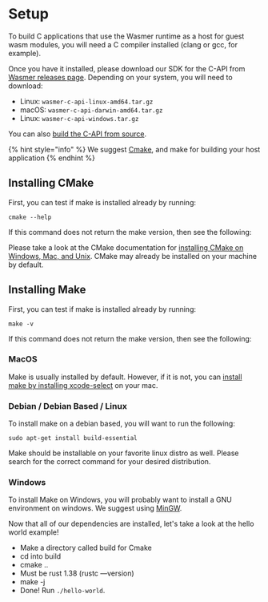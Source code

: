# Setup

To build C applications that use the Wasmer runtime as a host for guest wasm modules, you will need a C compiler installed \(clang or gcc, for example\).

Once you have it installed, please download our SDK for the C-API from [Wasmer releases page](https://github.com/wasmerio/wasmer/releases). Depending on your system, you will need to download:

* Linux: `wasmer-c-api-linux-amd64.tar.gz` 
* macOS: `wasmer-c-api-darwin-amd64.tar.gz` 
* Linux: `wasmer-c-api-windows.tar.gz` 

You can also [build the C-API from source](../../ecosystem/cli/building-from-source/#building-the-c-api-from-source).

{% hint style="info" %}
We suggest [Cmake](https://cmake.org/), and make for building your host application
{% endhint %}

## Installing CMake

First, you can test if make is installed already by running:

```text
cmake --help
```

If this command does not return the make version, then see the following:

Please take a look at the CMake documentation for [installing CMake on Windows, Mac, and Unix](https://cmake.org/install/). CMake may already be installed on your machine by default.

## Installing Make

First, you can test if make is installed already by running:

```text
make -v
```

If this command does not return the make version, then see the following:

### MacOS

Make is usually installed by default. However, if it is not, you can [install make by installing xcode-select](http://osxdaily.com/2014/02/12/install-command-line-tools-mac-os-x/) on your mac.

### Debian / Debian Based / Linux

To install make on a debian based, you will want to run the following:

```text
sudo apt-get install build-essential
```

Make should be installable on your favorite linux distro as well. Please search for the correct command for your desired distribution.

### Windows

To install Make on Windows, you will probably want to install a GNU environment on windows. We suggest using [MinGW](http://www.mingw.org/).

Now that all of our dependencies are installed, let's take a look at the hello world example!

* Make a directory called build for Cmake
* cd into build
* cmake ..
* Must be rust 1.38 \(rustc —version\)
* make -j
* Done! Run `./hello-world`.


